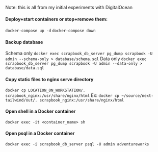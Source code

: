 Note: this is all from my initial experiments with DigitalOcean

#### Deploy+start containers or stop+remove them:
`docker-compose up -d`
`docker-compose down`

#### Backup database
Schema only
`docker exec scrapbook_db_server pg_dump scrapbook -U admin --schema-only > database/schema.sql`
Data only
`docker exec scrapbook_db_server pg_dump scrapbook -U admin --data-only > database/data.sql`

#### Copy static files to nginx serve directory

`docker cp LOCATION_ON_WORKSTATION/. scrapbook_nginx:/usr/share/nginx/html`
Ex:
`docker cp ~/source/next-tailwind/out/. scrapbook_nginx:/usr/share/nginx/html`

#### Open shell in a Docker container

`docker exec -it <container_name> sh`

#### Open psql in a Docker container

`docker exec -i scrapbook_db_server psql -U admin adventureworks`